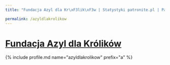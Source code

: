 ```yaml
---
title: "Fundacja Azyl dla Kr\xF3lik\xF3w | Statystyki patronite.pl | Patromierz"

permalink: /azyldlakrolikow
---
```


# [Fundacja Azyl dla Królików](https://patronite.pl/azyldlakrolikow)

{% include profile.md name="azyldlakrolikow" prefix="a" %}
